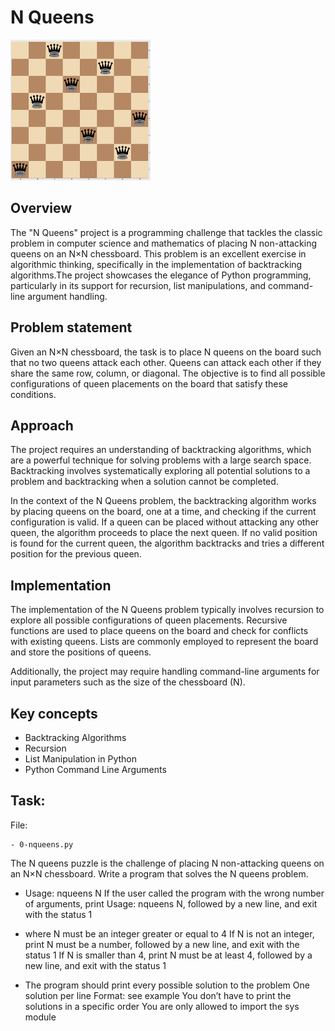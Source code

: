 # N Queens
![alt text](image.png)

## Overview
The "N Queens" project is a programming challenge that tackles the classic problem in computer science and mathematics of placing N non-attacking queens on an N×N chessboard. This problem is an excellent exercise in algorithmic thinking, specifically in the implementation of backtracking algorithms.The project showcases the elegance of Python programming, particularly in its support for recursion, list manipulations, and command-line argument handling. 

## Problem statement
Given an N×N chessboard, the task is to place N queens on the board such that no two queens attack each other. Queens can attack each other if they share the same row, column, or diagonal. The objective is to find all possible configurations of queen placements on the board that satisfy these conditions.

## Approach
The project requires an understanding of backtracking algorithms, which are a powerful technique for solving problems with a large search space. Backtracking involves systematically exploring all potential solutions to a problem and backtracking when a solution cannot be completed.

In the context of the N Queens problem, the backtracking algorithm works by placing queens on the board, one at a time, and checking if the current configuration is valid. If a queen can be placed without attacking any other queen, the algorithm proceeds to place the next queen. If no valid position is found for the current queen, the algorithm backtracks and tries a different position for the previous queen.

## Implementation
The implementation of the N Queens problem typically involves recursion to explore all possible configurations of queen placements. Recursive functions are used to place queens on the board and check for conflicts with existing queens. Lists are commonly employed to represent the board and store the positions of queens.

Additionally, the project may require handling command-line arguments for input parameters such as the size of the chessboard (N).

## Key concepts
- Backtracking Algorithms
- Recursion
- List Manipulation in Python
- Python Command Line Arguments

## Task:
File:
    
    - 0-nqueens.py
The N queens puzzle is the challenge of placing N non-attacking queens on an N×N chessboard. Write a program that solves the N queens problem.

- Usage: nqueens N
    If the user called the program with the wrong number of arguments, print Usage: nqueens N, followed by a new line, and exit with the status 1

- where N must be an integer greater or equal to 4
    If N is not an integer, print N must be a number, followed by a new line, and exit with the status 1
    If N is smaller than 4, print N must be at least 4, followed by a new line, and exit with the status 1

- The program should print every possible solution to the problem
    One solution per line
    Format: see example
    You don’t have to print the solutions in a specific order
    You are only allowed to import the sys module